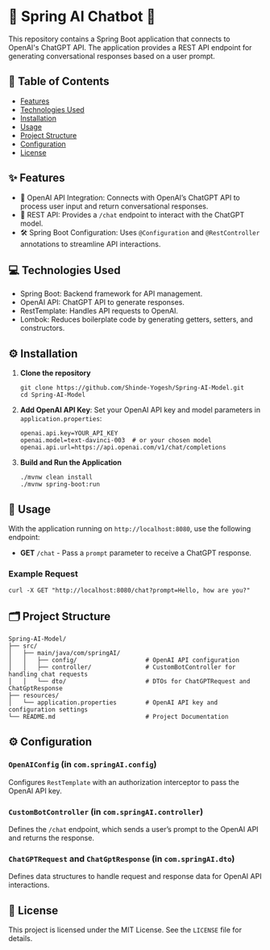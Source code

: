 <!DOCTYPE html>
<html lang="en">
<head>
<meta charset="UTF-8">
<meta name="viewport" content="width=device-width, initial-scale=1.0">
</head>
<body>

<h1>🌟 Spring AI Chatbot 🌟</h1>

<p>This repository contains a Spring Boot application that connects to OpenAI's ChatGPT API. The application provides a REST API endpoint for generating conversational responses based on a user prompt.</p>

<h2>📜 Table of Contents</h2>
<ul>
  <li><a href="#features">Features</a></li>
  <li><a href="#technologies-used">Technologies Used</a></li>
  <li><a href="#installation">Installation</a></li>
  <li><a href="#usage">Usage</a></li>
  <li><a href="#project-structure">Project Structure</a></li>
  <li><a href="#configuration">Configuration</a></li>
  <li><a href="#license">License</a></li>
</ul>

<h2 id="features">✨ Features</h2>
<ul>
  <li>🔗 OpenAI API Integration: Connects with OpenAI’s ChatGPT API to process user input and return conversational responses.</li>
  <li>📡 REST API: Provides a <code>/chat</code> endpoint to interact with the ChatGPT model.</li>
  <li>🛠️ Spring Boot Configuration: Uses <code>@Configuration</code> and <code>@RestController</code> annotations to streamline API interactions.</li>
</ul>

<h2 id="technologies-used">💻 Technologies Used</h2>
<ul>
  <li>Spring Boot: Backend framework for API management.</li>
  <li>OpenAI API: ChatGPT API to generate responses.</li>
  <li>RestTemplate: Handles API requests to OpenAI.</li>
  <li>Lombok: Reduces boilerplate code by generating getters, setters, and constructors.</li>
</ul>

<h2 id="installation">⚙️ Installation</h2>
<ol>
  <li><strong>Clone the repository</strong>
    <pre><code>git clone https://github.com/Shinde-Yogesh/Spring-AI-Model.git
cd Spring-AI-Model</code></pre>
  </li>
  <li><strong>Add OpenAI API Key</strong>: Set your OpenAI API key and model parameters in <code>application.properties</code>:
    <pre><code>openai.api.key=YOUR_API_KEY
openai.model=text-davinci-003  # or your chosen model
openai.api.url=https://api.openai.com/v1/chat/completions</code></pre>
  </li>
  <li><strong>Build and Run the Application</strong>
    <pre><code>./mvnw clean install
./mvnw spring-boot:run</code></pre>
  </li>
</ol>

<h2 id="usage">🚀 Usage</h2>
<p>With the application running on <code>http://localhost:8080</code>, use the following endpoint:</p>

<ul>
  <li><strong>GET</strong> <code>/chat</code> - Pass a <code>prompt</code> parameter to receive a ChatGPT response.</li>
</ul>

<h3>Example Request</h3>
<pre><code>curl -X GET "http://localhost:8080/chat?prompt=Hello, how are you?"</code></pre>

<h2 id="project-structure">🗂 Project Structure</h2>
<pre><code>Spring-AI-Model/
├── src/
│   ├── main/java/com/springAI/
│   │   ├── config/                   # OpenAI API configuration
│   │   ├── controller/               # CustomBotController for handling chat requests
│   │   └── dto/                      # DTOs for ChatGPTRequest and ChatGptResponse
├── resources/
│   └── application.properties        # OpenAI API key and configuration settings
└── README.md                         # Project Documentation</code></pre>

<h2 id="configuration">⚙️ Configuration</h2>

<h3><code>OpenAIConfig</code> (in <code>com.springAI.config</code>)</h3>
<p>Configures <code>RestTemplate</code> with an authorization interceptor to pass the OpenAI API key.</p>

<h3><code>CustomBotController</code> (in <code>com.springAI.controller</code>)</h3>
<p>Defines the <code>/chat</code> endpoint, which sends a user’s prompt to the OpenAI API and returns the response.</p>

<h3><code>ChatGPTRequest</code> and <code>ChatGptResponse</code> (in <code>com.springAI.dto</code>)</h3>
<p>Defines data structures to handle request and response data for OpenAI API interactions.</p>

<h2 id="license">📜 License</h2>
<p>This project is licensed under the MIT License. See the <code>LICENSE</code> file for details.</p>

</body>
</html>
